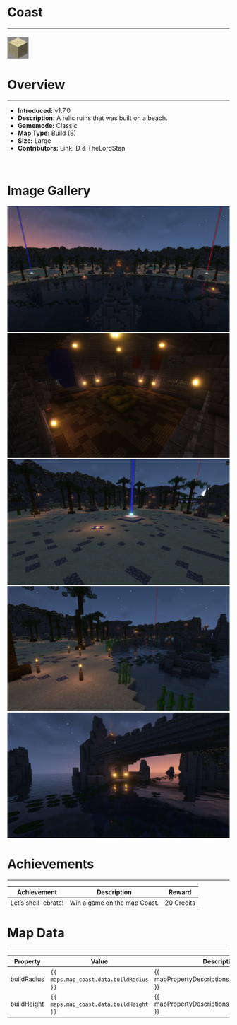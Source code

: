 # Coast

---

#### ![coasticon](../assets/icons/maps/coast-icon.jpg)

# Overview

---

- **Introduced:** v1.7.0
- **Description:** A relic ruins that was built on a beach.
- **Gamemode:** Classic
- **Map Type:** Build (B)
- **Size:** Large
- **Contributors:** LinkFD & TheLordStan

<br />

# Image Gallery

![Coast - Overview](../assets/maps/coast/coast-overview.jpg)
![Coast - Middle](../assets/maps/coast/coast-middle.jpg)
![Coast - Beacon](../assets/maps/coast/coast-beacon.jpg)
![Coast - Flank](../assets/maps/coast/coast-flank.jpg)
![Coast - Underbridge](../assets/maps/coast/coast-under_bridge.jpg)

# Achievements

---

| Achievement         | Description                  | Reward     |
| ------------------- | ---------------------------- | ---------- |
| Let’s shell-ebrate! | Win a game on the map Coast. | 20 Credits |

# Map Data

---

| Property    | Value                                   | Description                                       |
| ----------- | --------------------------------------- | ------------------------------------------------- |
| buildRadius | `{{ maps.map_coast.data.buildRadius }}` | {{ mapPropertyDescriptions.buildRadius.classic }} |
| buildHeight | `{{ maps.map_coast.data.buildHeight }}` | {{ mapPropertyDescriptions.buildHeight.classic }} |
